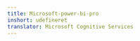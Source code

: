 ```yaml
---
title: Microsoft-power-bi-pro
inshort: udefineret
translator: Microsoft Cognitive Services
---
```




